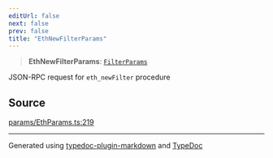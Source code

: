 ```yaml
---
editUrl: false
next: false
prev: false
title: "EthNewFilterParams"
---
```


> **EthNewFilterParams**: [`FilterParams`](/reference/tevm/actions-types/type-aliases/filterparams/)

JSON-RPC request for `eth_newFilter` procedure

## Source

[params/EthParams.ts:219](https://github.com/evmts/tevm-monorepo/blob/main/packages/actions-types/src/params/EthParams.ts#L219)

***
Generated using [typedoc-plugin-markdown](https://www.npmjs.com/package/typedoc-plugin-markdown) and [TypeDoc](https://typedoc.org/)
